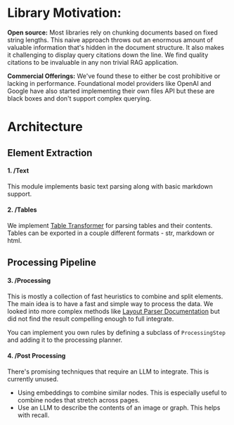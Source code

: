 # Library Motivation:

**Open source:**  Most libraries rely on chunking documents based on fixed string lengths. This naive approach throws out an enormous amount of valuable information that's hidden in the document structure. It also makes it challenging to display query citations down the line.  We find quality citations to be invaluable in any non trivial RAG application.

**Commercial Offerings:** We've found these to either be cost prohibitive or lacking in performance.  Foundational model providers like OpenAI and Google have also started implementing their own files API but these are black boxes and don't support complex querying.



# Architecture

## Element Extraction

#### 1. /Text

This module implements basic text parsing along with basic markdown support.

#### 2. /Tables

We implement <a href="https://huggingface.co/microsoft/table-transformer-detection" class="external-link" target="_blank">Table Transformer</a> for parsing tables and their contents. Tables can be exported in a couple different formats - str, markdown or html. 

## Processing Pipeline

#### 3. /Processing

This is mostly a collection of fast heuristics to combine and split elements. The main idea is to have a fast and simple way to process the data. We looked into more complex methods like [Layout Parser Documentation](https://layout-parser.github.io/) but did not find the result compelling enough to full integrate. 

You can implement you own rules by defining a subclass of `ProcessingStep` and adding it to the processing planner.

#### 4. /Post Processing

There's promising techniques that require an LLM to integrate. This is currently unused.

- Using embeddings to combine similar nodes. This is especially useful to combine nodes that stretch across pages.
- Use an LLM to describe the contents of an image or graph. This helps with recall.
